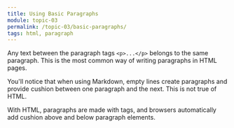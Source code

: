 ```yaml
---
title: Using Basic Paragraphs
module: topic-03
permalink: /topic-03/basic-paragraphs/
tags: html, paragraph
---
```


<div class="divider-heading"></div>

Any text between the paragraph tags `<p>...</p>` belongs to the same paragraph. This is the most common way of writing paragraphs in HTML pages.

You'll notice that when using Markdown, empty lines create paragraphs and provide cushion between one paragraph and the next. This is not true of HTML.

With HTML, paragraphs are made with tags, and browsers automatically add cushion above and below paragraph elements.


<div class="codepen-embed">
  <p data-height="400" data-theme-id="30567" data-slug-hash="Wgqroy" data-default-tab="html,result" data-user="Media-Ed-Online" data-pen-title="Basic HTML Paragraphs" class="codepen"></p>
</div>
